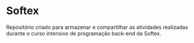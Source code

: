 # Softex
Repositório criado para armazenar e compartilhar as atividades realizadas durante o curso intensivo de programação back-end da Softex.
